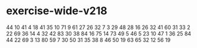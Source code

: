 # exercise-wide-v218
44
10
41
4
18
41
35
10
71
9
61
27
26
32
7
3
29
48
28
16
26
32
41
60
31
33
2
22
69
36
14
4
32
42
83
30
38
84
16
75
14
73
49
5
46
5
23
10
47
1
36
25
84
44
22
69
3
13
80
59
7
30
50
31
35
38
8
46
50
19
63
65
32
12
56
19
